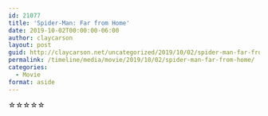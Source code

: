 ```yaml
---
id: 21077
title: 'Spider-Man: Far from Home'
date: 2019-10-02T00:00:00-06:00
author: claycarson
layout: post
guid: http://claycarson.net/uncategorized/2019/10/02/spider-man-far-from-home/
permalink: /timeline/media/movie/2019/10/02/spider-man-far-from-home/
categories:
  - Movie
format: aside
---
```

<div class="media-details"></div>

<div class="media-creator"></div>

<div class="media-rating">☆☆☆☆☆</div>
